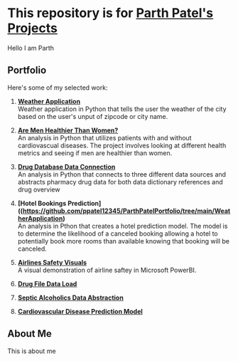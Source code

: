 # This repository is for [**Parth Patel's** Projects](https://github.com/ppatel12345/ParthPatelPortfolio/tree/main)

Hello I am Parth

## Portfolio

Here's some of my selected work:
1. **[Weather Application](https://github.com/ppatel12345/ParthPatelPortfolio/tree/main/WeatherApplication)**  
    Weather application in Python that tells the user the weather of the city based on the user's unput of zipcode or city name. 
    
2. **[Are Men Healthier Than Women?](https://github.com/ppatel12345/ParthPatelPortfolio/tree/main/WeatherApplication)**  
    An analysis in Python that utilizes patients with and without cardiovascual diseases. The project involves looking at different health metrics and seeing if men are healthier than women.

3. **[Drug Database Data Connection](https://github.com/ppatel12345/ParthPatelPortfolio/tree/main/WeatherApplication)**  
    An analysis in Python that connects to three different data sources and abstracts pharmacy drug data for both data dictionary references and drug overview
    
4. **[Hotel Bookings Prediction]((https://github.com/ppatel12345/ParthPatelPortfolio/tree/main/WeatherApplication)**  
    An analysis in Pthon that creates a hotel prediction model. The model is to determine the likelihood of a canceled booking allowing a hotel to potentially book more rooms than available knowing that booking will be canceled. 
    
5. **[Airlines Safety Visuals](https://github.com/ppatel12345/ParthPatelPortfolio/tree/main/WeatherApplication)**  
    A visual demonstration of airline saftey in Microsoft PowerBI.

6. **[Drug File Data Load](https://github.com/ppatel12345/ParthPatelPortfolio/tree/main/WeatherApplication)**  

7. **[Septic Alcoholics Data Abstraction](https://github.com/ppatel12345/ParthPatelPortfolio/tree/main/WeatherApplication)**  

8. **[Cardiovascular Disease Prediction Model](https://github.com/ppatel12345/ParthPatelPortfolio/tree/main/WeatherApplication)**  

## About Me

This is about me
